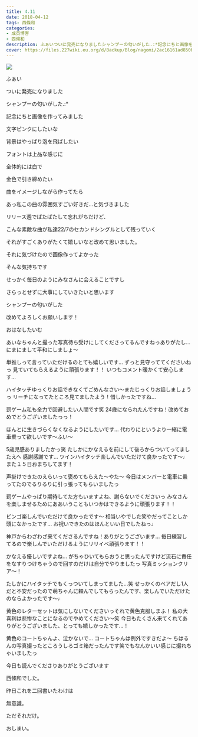 ```yaml
---
title: 4.11
date: 2018-04-12
tags: 西條和
categories: 
- 成员博客
- 西條和
description: ふぁいついに発売になりましたシャンプーの匂いがした.:*記念にちと画像を作ってみました文字ピンクにしたいな...
cover: https://files.227wiki.eu.org/d/Backup/Blog/nagomi/2ac16161ad850b131d9a6ae37b990.jpg 
---
```










![](https://files.227wiki.eu.org/d/Backup/Blog/nagomi/2ac16161ad850b131d9a6ae37b990.jpg)






ふぁい






ついに発売になりました







シャンプーの匂いがした.:*








記念にちと画像を作ってみました







文字ピンクにしたいな







背景はやっぱり泡を飛ばしたい






フォントは上品な感じに






全体的には白で






金色で引き締めたい










曲をイメージしながら作ってたら









あっ私この曲の雰囲気すごい好きだ…と気づきました









リリース週でばたばたして忘れがちだけど、








こんな素敵な曲が私達22/7のセカンドシングルとして残っていく









それがすごくありがたくて嬉しいなと改めて思いました。









それに気づけたので画像作ってよかった











そんな気持ちです










せっかく毎日のようにみなさんに会えることですし








さらっとせずに大事にしていきたいと思います













シャンプーの匂いがした








改めてよろしくお願いします！











おはなしたいむ





あいなちゃんと撮った写真待ち受けにしてくださってるんですねっありがたし…
にまにまして平和にしましょ〜





単推しって言っていただけるのとても嬉しいです…
ずっと見守っててくださいねっ
見ていてもらえるように頑張ります！！
いつもコメント暖かくて安心します…






ハイタッチゆっくりお話できなくてごめんなさい〜またじっくりお話しましょうっ
リーチになってたところ見てましたよう！惜しかったですね…




罰ゲーム私も全力で回避したい人間です笑
24歳になられたんですね！改めておめでとうございましたっっ！





ほんとに生きづらくなくなるようにしたいです…
代わりにというより一緒に電車乗って欲しいです〜ふい〜




5歳児感ありましたかっ笑
たしかにかなえるを前にして後ろからついてってましたえへ
感謝感謝です…
ツインハイタッチ楽しんでいただけて良かったです〜♩また１５日おまちしてます！







声掛けできたのえらいって褒めてもらえた〜やた〜
今日はメンバーと電車に乗ってたのでるりるりに引っ張ってもらいましたっ






罰ゲームやっぱり期待してた方もいますよね、謝らないでくださいっ
みなさんを楽しませるためにああいうこともいつかはできるように頑張ります！！







ビンゴ楽しんでいただけて良かったです〜
相当いやでした笑やだってことしか頭になかったです…
お祝いできたのはほんといい日でしたねっ♩





神戸からわざわざ来てくださるんですね！ありがとうございます…
毎日練習してるので楽しんでいただけるようにリリイベ頑張ります！！






かなえる優しいですよね…
がちゃひいてもらおうと思ったんですけど流石に責任をなすりつけちゃうので回すのだけは自分でやりましたっ
写真ミッションクリア〜！




たしかにハイタッチでもくっついてしまってました…笑
せっかくのペアだし1人だと不安だったので萌ちゃんに頼んでしてもらったんです、楽しんでいただけたのならよかったです〜♩







黄色のレターセットは気にしないでくださいっそれで黄色克服しまふ！
私の大喜利は悲惨なことになるのでやめてください〜笑
今日もたくさん来てくれてありがとうございました、とっても嬉しかったです…！





黄色のコートちゃんよ、泣かないで…
コートちゃんは例外ですきだよ〜
ちはるんの写真撮ったところうしろゴミ箱だったんです笑でもなんかいい感じに撮れちゃいましたっ







今日も読んでくださりありがとうございます










西條和でした。










昨日これを二回書いたわけは














無意識。









ただそれだけ。








おしまい。


